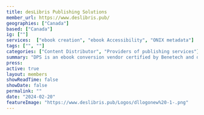 ```yaml
---
title: desLibris Publishing Solutions
member_url: https://www.deslibris.pub/
geographies: ["Canada"]
based: ["Canada"]
ig: [""] 
services:  ["ebook creation", "ebook Accessibility", "ONIX metadata"] 
tags: ["", ""]
categories: ["Content Distributor", "Providers of publishing services"]
summary: "DPS is an ebook conversion vendor certified by Benetech and dedicated to making accessible ePub3 economical and hassle-free for book publishers and self-publishers."
press:
active: true
layout: members
showReadTime: false
showDate: false
permalink: ""
date: "2024-02-20"
featureImage: "https://www.deslibris.pub/Logos/dllogonew%20-1-.png"
---
```


